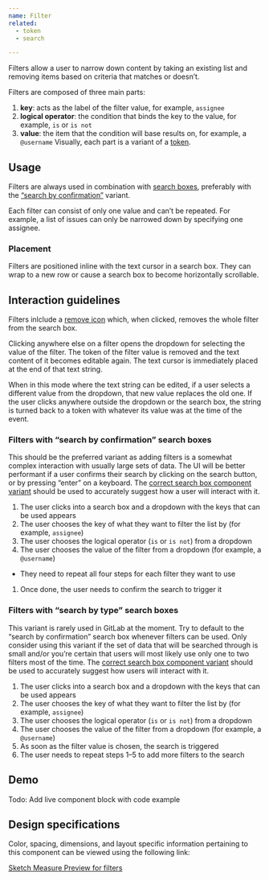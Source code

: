 ```yaml
---
name: Filter
related:
  - token
  - search

---
```


Filters allow a user to narrow down content by taking an existing list and removing items based on criteria that matches or doesn’t.

Filters are composed of three main parts:

1. **key**: acts as the label of the filter value, for example, `assignee`
1. **logical operator**: the condition that binds the key to the value, for example, `is` or `is not`
1. **value**: the item that the condition will base results on, for example, a `@username`
Visually, each part is a variant of a [token](/components/token/).

## Usage

Filters are always used in combination with [search boxes](/components/search/), preferably with the [“search by confirmation”](#filters-with-“search-by-confirmation”-search-boxes) variant.

Each filter can consist of only one value and can’t be repeated. For example, a list of issues can only be narrowed down by specifying one assignee.

### Placement

Filters are positioned inline with the text cursor in a search box. They can wrap to a new row or cause a search box to become horizontally scrollable.

## Interaction guidelines

Filters inlclude a [remove icon](http://gitlab-org.gitlab.io/gitlab-svgs/?q=~close) which, when clicked, removes the whole filter from the search box.

Clicking anywhere else on a filter opens the dropdown for selecting the value of the filter. The token of the filter value is removed and the text content of it becomes editable again. The text cursor is immediately placed at the end of that text string. 

When in this mode where the text string can be edited, if a user selects a different value from the dropdown, that new value replaces the old one. If the user clicks anywhere outside the dropdown or the search box, the string is turned back to a token with whatever its value was at the time of the event.

### Filters with “search by confirmation” search boxes

This should be the preferred variant as adding filters is a somewhat complex interaction with usually large sets of data. The UI will be better performant if a user confirms their search by clicking on the search button, or by pressing “enter” on a keyboard. The [correct search box component variant](https://design.gitlab.com/components/search/#search-by-confirmation) should be used to accurately suggest how a user will interact with it.

1. The user clicks into a search box and a dropdown with the keys that can be used appears
1. The user chooses the key of what they want to filter the list by (for example, `assignee`)
1. The user chooses the logical operator (`is` or `is not`) from a dropdown
1. The user chooses the value of the filter from a dropdown (for example, a `@username`)
* They need to repeat all four steps for each filter they want to use
1. Once done, the user needs to confirm the search to trigger it

### Filters with “search by type” search boxes

This variant is rarely used in GitLab at the moment. Try to default to the “search by confirmation” search box whenever filters can be used. Only consider using this variant if the set of data that will be searched through is small and/or you’re certain that users will most likely use only one to two filters most of the time. The [correct search box component variant](https://design.gitlab.com/components/search/#search-by-typing) should be used to accurately suggest how users will interact with it.

1. The user clicks into a search box and a dropdown with the keys that can be used appears
1. The user chooses the key of what they want to filter the list by (for example, `assignee`)
1. The user chooses the logical operator (`is` or `is not`) from a dropdown
1. The user chooses the value of the filter from a dropdown (for example, a `@username`)
1. As soon as the filter value is chosen, the search is triggered
1. The user needs to repeat steps 1–5 to add more filters to the search


## Demo

Todo: Add live component block with code example

## Design specifications

Color, spacing, dimensions, and layout specific information pertaining to this component can be viewed using the following link:

[Sketch Measure Preview for filters](https://gitlab-org.gitlab.io/gitlab-design/hosted/design-gitlab-specs/filters-spec-previews/)
